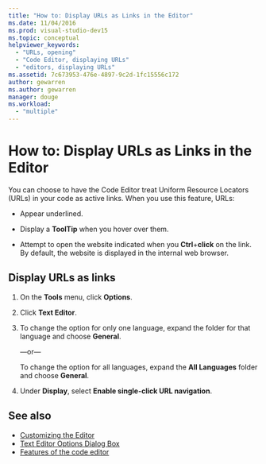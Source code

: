 ```yaml
---
title: "How to: Display URLs as Links in the Editor"
ms.date: 11/04/2016
ms.prod: visual-studio-dev15
ms.topic: conceptual
helpviewer_keywords:
  - "URLs, opening"
  - "Code Editor, displaying URLs"
  - "editors, displaying URLs"
ms.assetid: 7c673953-476e-4897-9c2d-1fc15556c172
author: gewarren
ms.author: gewarren
manager: douge
ms.workload:
  - "multiple"
---
```

# How to: Display URLs as Links in the Editor

You can choose to have the Code Editor treat Uniform Resource Locators (URLs) in your code as active links. When you use this feature, URLs:

-   Appear underlined.

-   Display a **ToolTip** when you hover over them.

-   Attempt to open the website indicated when you **Ctrl**+**click** on the link. By default, the website is displayed in the internal web browser.

## Display URLs as links

1.  On the **Tools** menu, click **Options**.

2.  Click **Text Editor**.

3.  To change the option for only one language, expand the folder for that language and choose **General**.

     —or—

     To change the option for all languages, expand the **All Languages** folder and choose **General**.

4.  Under **Display**, select **Enable single-click URL navigation**.

## See also

- [Customizing the Editor](../../ide/customizing-the-editor.md)
- [Text Editor Options Dialog Box](../../ide/reference/text-editor-options-dialog-box.md)
- [Features of the code editor](../../ide/writing-code-in-the-code-and-text-editor.md)